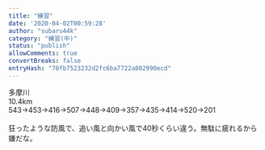 ```yaml
---
title: "練習"
date: '2020-04-02T00:59:28'
author: "subaru44k"
category: "練習(中)"
status: "publish"
allowComments: true
convertBreaks: false
entryHash: "70fb7523232d2fc6ba7722a802990ecd"
---
```

多摩川<br>
10.4km<br>
543→453→416→507→448→409→357→435→414→520→201<br>
<br>
狂ったような防風で、追い風と向かい風で40秒くらい違う。無駄に疲れるから嫌だな。
